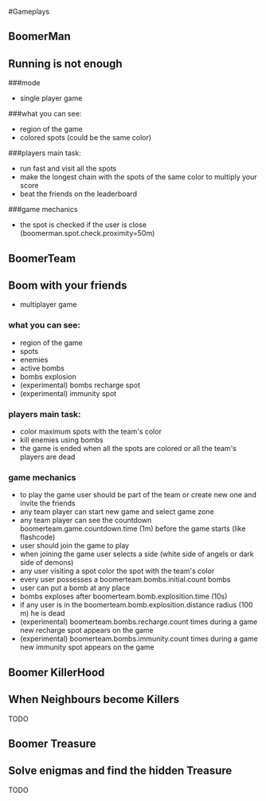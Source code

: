 #Gameplays

## BoomerMan

## Running is not enough

###mode
- single player game

###what you can see:

- region of the game 
- colored spots (could be the same color)

###players main task:
- run fast and visit all the spots
- make the longest chain with the spots of the same color to multiply your score
- beat the friends on the leaderboard

###game mechanics
- the spot is checked if the user is close (boomerman.spot.check.proximity=50m) 

## BoomerTeam

## Boom with your friends 

- multiplayer game

### what you can see:
- region of the game 
- spots 
- enemies 
- active bombs 
- bombs explosion 
- (experimental) bombs recharge spot 
- (experimental) immunity spot 

### players main task:
- color maximum spots with the team's color 
- kill enemies using bombs 
- the game is ended when all the spots are colored or all the team's players are dead

### game mechanics
- to play the game user should be part of the team or create new one and invite the friends
- any team player can start new game and select game zone
- any team player can see the countdown boomerteam.game.countdown.time (1m) before the game starts (like flashcode)
- user should join the game to play 
- when joining the game user selects a side (white side of angels or dark side of demons)
- any user visiting a spot color the spot with the team's color
- every user possesses a boomerteam.bombs.initial.count bombs
- user can put a bomb at any place 
- bombs exploses after boomerteam.bomb.explosition.time (10s)
- if any user is in the boomerteam.bomb.explosition.distance radius (100 m) he is dead
- (experimental) boomerteam.bombs.recharge.count times during a game new recharge spot appears on the game
- (experimental) boomerteam.bombs.immunity.count times during a game new immunity spot appears on the game

## Boomer KillerHood

## When Neighbours become Killers

TODO 

## Boomer Treasure 

## Solve enigmas and find the hidden Treasure

TODO 
